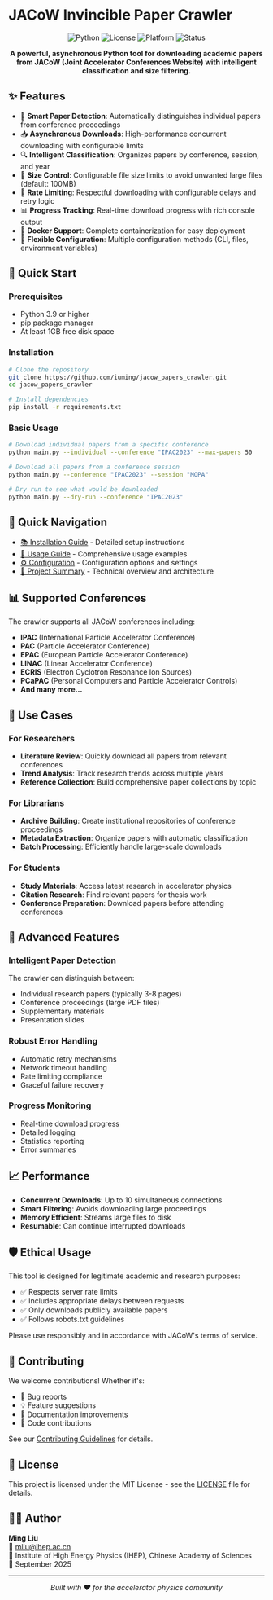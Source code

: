 # JACoW Invincible Paper Crawler

<div align="center">

![Python](https://img.shields.io/badge/Python-3.9+-blue.svg)
![License](https://img.shields.io/badge/License-MIT-green.svg)
![Platform](https://img.shields.io/badge/Platform-Windows%20%7C%20Linux%20%7C%20macOS-lightgrey.svg)
![Status](https://img.shields.io/badge/Status-Production%20Ready-brightgreen.svg)

**A powerful, asynchronous Python tool for downloading academic papers from JACoW (Joint Accelerator Conferences Website) with intelligent classification and size filtering.**

</div>

## ✨ Features

- 🎯 **Smart Paper Detection**: Automatically distinguishes individual papers from conference proceedings
- 📥 **Asynchronous Downloads**: High-performance concurrent downloading with configurable limits
- 🔍 **Intelligent Classification**: Organizes papers by conference, session, and year
- 💾 **Size Control**: Configurable file size limits to avoid unwanted large files (default: 100MB)
- 🚦 **Rate Limiting**: Respectful downloading with configurable delays and retry logic
- 📊 **Progress Tracking**: Real-time download progress with rich console output
- 🐳 **Docker Support**: Complete containerization for easy deployment
- 🔧 **Flexible Configuration**: Multiple configuration methods (CLI, files, environment variables)

## 🚀 Quick Start

### Prerequisites

- Python 3.9 or higher
- pip package manager
- At least 1GB free disk space

### Installation

```bash
# Clone the repository
git clone https://github.com/iuming/jacow_papers_crawler.git
cd jacow_papers_crawler

# Install dependencies
pip install -r requirements.txt
```

### Basic Usage

```bash
# Download individual papers from a specific conference
python main.py --individual --conference "IPAC2023" --max-papers 50

# Download all papers from a conference session
python main.py --conference "IPAC2023" --session "MOPA"

# Dry run to see what would be downloaded
python main.py --dry-run --conference "IPAC2023"
```

## 📖 Quick Navigation

- [📚 Installation Guide](installation.md) - Detailed setup instructions
- [🔧 Usage Guide](usage.md) - Comprehensive usage examples
- [⚙️ Configuration](configuration.md) - Configuration options and settings
- [📝 Project Summary](PROJECT_SUMMARY.md) - Technical overview and architecture

## 📊 Supported Conferences

The crawler supports all JACoW conferences including:

- **IPAC** (International Particle Accelerator Conference)
- **PAC** (Particle Accelerator Conference)
- **EPAC** (European Particle Accelerator Conference)
- **LINAC** (Linear Accelerator Conference)
- **ECRIS** (Electron Cyclotron Resonance Ion Sources)
- **PCaPAC** (Personal Computers and Particle Accelerator Controls)
- **And many more...**

## 🎯 Use Cases

### For Researchers
- **Literature Review**: Quickly download all papers from relevant conferences
- **Trend Analysis**: Track research trends across multiple years
- **Reference Collection**: Build comprehensive paper collections by topic

### For Librarians
- **Archive Building**: Create institutional repositories of conference proceedings
- **Metadata Extraction**: Organize papers with automatic classification
- **Batch Processing**: Efficiently handle large-scale downloads

### For Students
- **Study Materials**: Access latest research in accelerator physics
- **Citation Research**: Find relevant papers for thesis work
- **Conference Preparation**: Download papers before attending conferences

## 🔧 Advanced Features

### Intelligent Paper Detection
The crawler can distinguish between:
- Individual research papers (typically 3-8 pages)
- Conference proceedings (large PDF files)
- Supplementary materials
- Presentation slides

### Robust Error Handling
- Automatic retry mechanisms
- Network timeout handling
- Rate limiting compliance
- Graceful failure recovery

### Progress Monitoring
- Real-time download progress
- Detailed logging
- Statistics reporting
- Error summaries

## 📈 Performance

- **Concurrent Downloads**: Up to 10 simultaneous connections
- **Smart Filtering**: Avoids downloading large proceedings
- **Memory Efficient**: Streams large files to disk
- **Resumable**: Can continue interrupted downloads

## 🛡️ Ethical Usage

This tool is designed for legitimate academic and research purposes:

- ✅ Respects server rate limits
- ✅ Includes appropriate delays between requests
- ✅ Only downloads publicly available papers
- ✅ Follows robots.txt guidelines

Please use responsibly and in accordance with JACoW's terms of service.

## 🤝 Contributing

We welcome contributions! Whether it's:

- 🐛 Bug reports
- 💡 Feature suggestions
- 📝 Documentation improvements
- 🔧 Code contributions

See our [Contributing Guidelines](../CONTRIBUTING.md) for details.

## 📄 License

This project is licensed under the MIT License - see the [LICENSE](../LICENSE) file for details.

## 👨‍💻 Author

**Ming Liu**  
📧 mliu@ihep.ac.cn  
🏢 Institute of High Energy Physics (IHEP), Chinese Academy of Sciences  
📅 September 2025

---

<div align="center">
<em>Built with ❤️ for the accelerator physics community</em>
</div>
